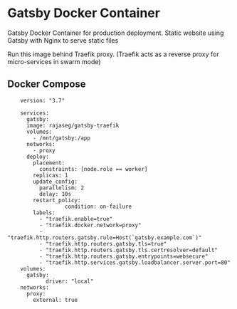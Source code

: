 # Gatsby Docker Container

Gatsby Docker Container for production deployment. Static website using Gatsby with Nginx to serve static files

Run this image behind Traefik proxy. (Traefik acts as a reverse proxy for micro-services in swarm mode)

## Docker Compose

		version: "3.7"

		services:
		  gatsby:
		  image: rajaseg/gatsby-traefik
		  volumes:
		    - /mnt/gatsby:/app
		  networks:
		    - proxy
		  deploy:
		    placement:
		      constraints: [node.role == worker]
		    replicas: 1
		    update_config:
		      parallelism: 2
		      delay: 10s
		    restart_policy:
                      condition: on-failure
		    labels:
		      - "traefik.enable=true"
		      - "traefik.docker.network=proxy"
		      - "traefik.http.routers.gatsby.rule=Host(`gatsby.example.com`)"
		      - "traefik.http.routers.gatsby.tls=true"
		      - "traefik.http.routers.gatsby.tls.certresolver=default"
		      - "traefik.http.routers.gatsby.entrypoints=websecure"
		      - "traefik.http.services.gatsby.loadbalancer.server.port=80"
		volumes:
		  gatsby:
	            driver: "local"
		networks:
		  proxy:
		    external: true
